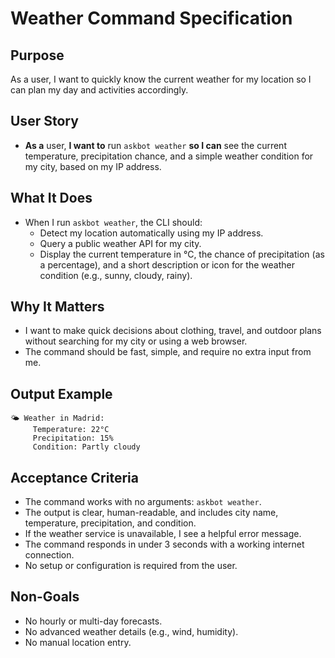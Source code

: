 # Weather Command Specification

## Purpose

As a user, I want to quickly know the current weather for my location so I can plan my day and activities accordingly.

## User Story

- **As a** user, **I want to** run `askbot weather` **so I can** see the current temperature, precipitation chance, and a simple weather condition for my city, based on my IP address.

## What It Does

- When I run `askbot weather`, the CLI should:
	- Detect my location automatically using my IP address.
	- Query a public weather API for my city.
	- Display the current temperature in °C, the chance of precipitation (as a percentage), and a short description or icon for the weather condition (e.g., sunny, cloudy, rainy).

## Why It Matters

- I want to make quick decisions about clothing, travel, and outdoor plans without searching for my city or using a web browser.
- The command should be fast, simple, and require no extra input from me.

## Output Example

```
🌤️ Weather in Madrid:
	 Temperature: 22°C
	 Precipitation: 15%
	 Condition: Partly cloudy
```

## Acceptance Criteria

- The command works with no arguments: `askbot weather`.
- The output is clear, human-readable, and includes city name, temperature, precipitation, and condition.
- If the weather service is unavailable, I see a helpful error message.
- The command responds in under 3 seconds with a working internet connection.
- No setup or configuration is required from the user.

## Non-Goals

- No hourly or multi-day forecasts.
- No advanced weather details (e.g., wind, humidity).
- No manual location entry.

